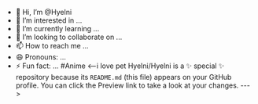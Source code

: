 - 👋 Hi, I’m @Hyelni
- 👀 I’m interested in ...
- 🌱 I’m currently learning ...
- 💞️ I’m looking to collaborate on ...
- 📫 How to reach me ...
- 😄 Pronouns: ...
- ⚡ Fun fact: ...
#Anime
<--i love pet 
Hyelni/Hyelni is a ✨ special ✨ repository because its `README.md` (this file) appears on your GitHub profile.
You can click the Preview link to take a look at your changes.
--->
